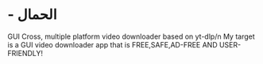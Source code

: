 # - الحمال
GUI Cross, multiple platform video downloader based on yt-dlp/n
My target is a GUI video downloader app that is FREE,SAFE,AD-FREE AND USER-FRIENDLY!
